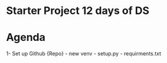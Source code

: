 # Starter Project 12 days of DS

# Agenda

1- Set up Github {Repo}
    - new venv
    - setup.py
    - requirments.txt

